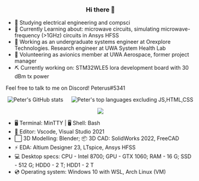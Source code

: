 <h3 align="center"> Hi there 👋 </h3>

 - 📗 Studying electrical engineering and compsci
 - 📘 Currently Learning about: microwave circuits, simulating microwave-frequency (>1GHz) circuits in Ansys HFSS 
 - 🔧 Working as an undergraduate systems engineer at Orexplore Technologies. Research engineer at UWA System Health Lab
 - 🚀 Volunteering as avionics member at UWA Aerospace, former project manager
 - ⛏ Currently working on: STM32WLE5 lora development board with 30 dBm tx power

Feel free to talk to me on Discord! Peterus#5341

<div align="center">
<img alt="Peter's GitHub stats" src="https://github-readme-stats.vercel.app/api?username=peter-tanner&show_icons=true&theme=dark&hide_rank=true" />
&emsp;
<img alt="Peter's top languages excluding JS,HTML,CSS" src="https://github-readme-stats.vercel.app/api/top-langs/?username=peter-tanner&layout=compact&hide=javascript,html,css,scss&theme=dark&langs_count=8" />

 ![](https://komarev.com/ghpvc/?username=peter-tanner)
</div>

<!-- <h3 align="center"> Stuff that I use </h3> -->
<p></p>

 - 🖥 Terminal: MinTTY | 🖥 Shell: Bash
 - 📝 Editor: Vscode, Visual Studio 2021
 - ⬜ 3D Modelling: Blender; 📦 3D CAD: SolidWorks 2022, FreeCAD 
 - ⚡ EDA: Altium Designer 23, LTspice, Ansys HFSS
 - 💻 Desktop specs: CPU - Intel 8700; GPU - GTX 1060; RAM - 16 G; SSD - 512 G; HDD0 - 2 T; HDD1 - 2 T
 - 💿 Operating system: Windows 10 with WSL, Arch Linux (VM)
 

<!-- I don't know what else I should put here but it's probably better than just saying "TODO: Write a better description later" -->

<!--
**peter-tanner/peter-tanner** is a ✨ _special_ ✨ repository because its `README.md` (this file) appears on your GitHub profile.

Here are some ideas to get you started:

- 🔭 I’m currently working on ...
- 🌱 I’m currently learning ...
- 👯 I’m looking to collaborate on ...
- 🤔 I’m looking for help with ...
- 💬 Ask me about ...
- 📫 How to reach me: ...
- 😄 Pronouns: ...
- ⚡ Fun fact: ...
-->
